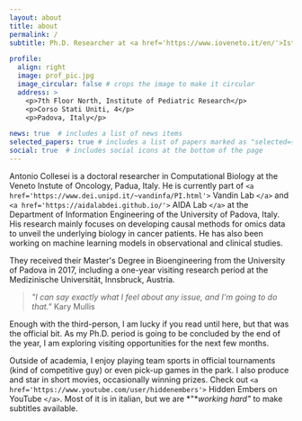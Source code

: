 ```yaml
---
layout: about
title: about
permalink: /
subtitle: Ph.D. Researcher at <a href='https://www.ioveneto.it/en/'>Istituto Oncologico Veneto IRCCS</a>.

profile:
  align: right
  image: prof_pic.jpg
  image_circular: false # crops the image to make it circular
  address: >
    <p>7th Floor North, Institute of Pediatric Research</p>
    <p>Corso Stati Uniti, 4</p>
    <p>Padova, Italy</p>

news: true  # includes a list of news items
selected_papers: true # includes a list of papers marked as "selected={true}"
social: true  # includes social icons at the bottom of the page
---
```

Antonio Collesei is a doctoral researcher in Computational Biology at the Veneto Instute of Oncology, Padua, Italy. He is currently part of `<a href='https://www.dei.unipd.it/~vandinfa/PI.html'>` Vandin Lab `</a>` and  `<a href='https://aidalabdei.github.io/'>` AIDA Lab `</a>` at the Department of Information Engineering of the University of Padova, Italy.
His research mainly focuses on developing causal methods for omics data to unveil the underlying biology in cancer patients. He has also been working on machine learning models in observational and clinical studies.

They received their Master's Degree in Bioengineering from the University of Padova in 2017, including a one-year visiting research period at the Medizinische Universität, Innsbruck, Austria.

> *"I can say exactly what I feel about any issue, and I'm going to do that."*
> Kary Mullis

Enough with the third-person, I am lucky if you read until here, but that was the official bit.
As my Ph.D. period is going to be concluded by the end of the year, I am exploring visiting opportunities for the next few months.

Outside of academia, I enjoy playing team sports in official tournaments (kind of competitive guy) or even pick-up games in the park. I also produce and star in short movies, occasionally winning prizes. Check out `<a href='https://www.youtube.com/user/hiddenembers'>` Hidden Embers on YouTube `</a>`. Most of it is in italian, but we are *"**working hard"* to make subtitles available.
